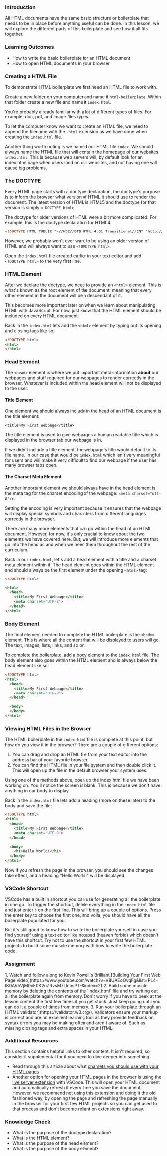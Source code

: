 ### Introduction

All HTML documents have the same basic structure or boilerplate that needs to be in place before anything useful can be done. In this lesson, we will explore the different parts of this boilerplate and see how it all fits together.

### Learning Outcomes

- How to write the basic boilerplate for an HTML document
- How to open HTML documents in your browser

### Creating a HTML File

To demonstrate HTML boilerplate we first need an HTML file to work with.

Create a new folder on your computer and name it `html-boilerplate`. Within that folder create a new file and name it `index.html`.

You're probably already familiar with a lot of different types of files. For example; doc, pdf, and image files types.

To let the computer know we want to create an HTML file, we need to append the filename with the `.html` extension as we have done when creating the `index.html` file.

Another thing worth noting is we named our HTML file `index`. We should always name the HTML file that will contain the homepage of our websites `index.html`. This is because web servers will, by default look for an index.html page when users land on our websites, and not having one will cause big problems.

### The DOCTYPE

Every HTML page starts with a doctype declaration, the doctype's purpose is to inform the browser what version of HTML it should use to render the document. The latest version of HTML is HTML5 and the doctype for that version is simply `<!DOCTYPE html>`

The doctype for older versions of HTML were a bit more complicated. For example, this is the doctype declaration for HTML4:

~~~html
<!DOCTYPE HTML PUBLIC "-//W3C//DTD HTML 4.01 Transitional//EN" "http://www.w3.org/TR/html4/loose.dtd">
~~~

However, we probably won't ever want to be using an older version of HTML and will always want to use `<!DOCTYPE html>`.

Open the `index.html` file created earlier in your text editor and add `<!DOCTYPE html>` to the very first line.

### HTML Element

After we declare the doctype, we need to provide an `<html>` element. This is what's known as the root element of the document, meaning that every other element in the document will be a descendant of it.

This becomes more important later on when we learn about manipulating HTML with JavaScript. For now, just know that the HTML element should be included on every HTML document.

Back in the `index.html` lets add the `<html>` element by typing out its opening and closing tags like so:

~~~html
<!DOCTYPE html>
<html>
</html>
~~~

### Head Element

The `<head>` element is where we put important meta-information **about** our webpages and stuff required for our webpages to render correctly in the browser. Whatever is included within the head element will not be displayed to the user.

#### Title Element

One element we should always include in the head of an HTML document is the title element:

 `<title>My First Webpage</title>`

The title element is used to give webpages a human readable title which is displayed in the browser tab our webpage is in.

If we didn't include a title element, the webpage's title would default to its file name. In our case that would be `index.html` which isn't very meaningful for users and will make it very difficult to find our webpage if the user has many browser tabs open.

#### The Charset Meta Element

Another important element we should always have in the head element is the meta tag for the charset encoding of the webpage: `<meta charset="utf-8"/>`.

Setting the encoding is very important because it ensures that the webpage will display special symbols and characters from different languages correctly in the browser.

There are many more elements that can go within the head of an HTML document. However, for now, it's only crucial to know about the two elements we have covered here. But, we will introduce more elements that go into the head as and when we need them throughout the rest of the curriculum.

Back in our `index.html`, let's add a head element with a title and a charset meta element within it. The head element goes within the HTML element and should always be the first element under the opening `<html>` tag:

~~~html
<!DOCTYPE html>

<html>
  <head>
    <title>My First Webpage</title>
    <meta charset="UTF-8">
  </head>
</html>
~~~

### Body Element

The final element needed to complete the HTML boilerplate is the `<body>` element. This is where all the content that will be displayed to users will go. The text, images, lists, links, and so on.

To complete the boilerplate, add a body element to the `index.html` file. The body element also goes within the HTML element and is always below the head element like so:

~~~html
<!DOCTYPE html>
<html>
  <head>
    <title>My First Webpage</title>
    <meta charset="UTF-8">
  </head>

  <body>
  </body>
</html>
~~~

### Viewing HTML Files in the Browser

The HTML boilerplate in the `index.html` file is complete at this point, but how do you view it in the browser?  There are a couple of different options:

1. You can drag and drop an HTML file from your text editor into the address bar of your favorite browser.
2. You can find the HTML file in your file system and then double click it. This will open up the file in the default browser your system uses.

Using one of the methods above, open up the index.html file we have been working on. You'll notice the screen is blank. This is because we don't have anything in our body to display.

Back in the `index.html` file lets add a heading (more on these later) to the body and save the file:

~~~html
<!DOCTYPE html>
<html>
  <head>
    <title>My First Webpage</title>
    <meta charset="UTF-8">
  </head>

  <body>
    <h1>Hello World!</h1>
  </body>
</html>
~~~

Now if you refresh the page in the browser, you should see the changes take effect, and a heading  "Hello World!" will be displayed.

### VSCode Shortcut
VSCode has a built in shortcut you can use for generating all the boilerplate in one go. To trigger the shortcut, delete everything in the `index.html` file and just enter `!` on the first line. This will bring up a couple of options. Press the enter key to choose the first one, and voila, you should have all the boilerplate populated for you.

But it's still good to know how to write the boilerplate yourself in case you find yourself using a text editor like notepad (heaven forbid) which doesn't have this shortcut. Try not to use the shortcut in your first few HTML projects to build some muscle memory with how to write the boilerplate code.

### Assignment

<div class="lesson-content__panel" markdown="1">
1. Watch and follow along to Kevin Powell's Brilliant [Building Your First Web Page video](https://www.youtube.com/watch?v=V8UAEoOvqFg&list=PL4-IK0AVhVjM0xE0K2uZRvsM7LkIhsPT-&index=2)
2. Build some muscle memory by deleting the contents of the `index.html` file and try writing out all the boilerplate again from memory. Don't worry if you have to peek at the lesson content the first few times if you get stuck. Just keep going until you can do it a couple of times from memory.
3. Run your boilerplate through an [HTML validator](https://validator.w3.org/). Validators ensure your markup is correct and are an excellent learning tool as they provide feedback on syntax errors you may be making often and aren't aware of. Such as missing closing tags and extra spaces in your HTML.
</div>

### Additional Resources
This section contains helpful links to other content.  It isn't required, so consider it supplemental for if you need to dive deeper into something.

- Read through this article about what [charsets you should use with your HTML pages](https://www.bitdegree.org/learn/html-encoding)
- Another option for opening your HTML pages in the browser is using the [live server extension](https://marketplace.visualstudio.com/items?itemName=ritwickdey.LiveServer) with VSCode. This will open your HTML document and automatically refresh it every time you save the document. However, we recommend not using this extension and doing it the old fashioned way, by opening the page and refreshing the page manually in the browser for your first few HTML projects so you can get used to that process and don't become reliant on extensions right away.

### Knowledge Check

- What is the purpose of the doctype declaration?
- What is the HTML element?
- What is the purpose of the head element?
- What is the purpose of the body element?
